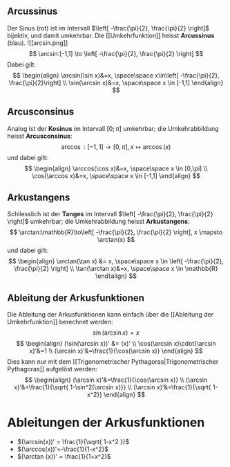 ## Arcussinus
Der Sinus (rot) ist im Intervall $\left[ -\frac{\pi}{2}, \frac{\pi}{2} \right]$ bijektiv, und damit umkehrbar. Die [[Umkehrfunktion]] heisst **Arcussinus** (blau).
![[arcsin.png]]
$$
\arcsin:[-1,1] \to \left[ -\frac{\pi}{2}, \frac{\pi}{2} \right]
$$
Dabei gilt:
$$
\begin{align}
\arcsin(\sin x)&=x, \space\space x\in\left[ -\frac{\pi}{2}, \frac{\pi}{2}\right] \\
\sin(\arcsin x)&=x, \space\space x \in [-1,1]
\end{align}
$$
## Arcusconsinus
Analog ist der **Kosinus** im Intervall $[0;\pi]$ umkehrbar; die Umkehrabbildung heisst **Arcusconsinus**:
$$
\arccos: [-1,1]\to[0, \pi], x \mapsto \arccos(x)
$$
und dabei gilt:
$$
\begin{align}
\arccos(\cos x)&=x, \space\space x \in [0,\pi] \\
\cos(\arccos x)&=x, \space\space x \in [-1,1]
\end{align}
$$
## Arkustangens
Schliesslich ist der **Tanges** im Intervall $\left[ -\frac{\pi}{2}, \frac{\pi}{2} \right]$ umkehrbar; die Umkehrabbildung heisst **Arkustangens**:
$$
\arctan:\mathbb{R}\to\left[ -\frac{\pi}{2}, \frac{\pi}{2} \right], x \mapsto \arctan(x)
$$
und dabei gilt:
$$
\begin{align}
\arctan(\tan x) &= x, \space\space x \in \left[ -\frac{\pi}{2}, \frac{\pi}{2} \right] \\
\tan(\arctan x)&=x, \space\space x \in \mathbb{R}
\end{align}
$$

## Ableitung der Arkusfunktionen
Die Ableitung der Arkusfunktionen kann einfach über die [[Ableitung der Umkehrfunktion]] berechnet werden:
$$
\sin(\arcsin x)=x
$$
$$
\begin{align}
(\sin(\arcsin x))' &= (x)' \\
\cos(\arcsin x)\cdot(\arcsin x)'&=1 \\
(\arcsin x)'&=\frac{1}{\cos(\arcsin x)}
\end{align}
$$
Dies kann nur mit dem [[Trigonometrischer Pythagoras|Trigonometrischer Pythagoras]] aufgelöst werden:
$$
\begin{align}
(\arcsin x)'&=\frac{1}{\cos(\arcsin x)} \\
(\arcsin x)'&=\frac{1}{\sqrt{ 1-\sin^2(\arcsin x)}} \\ 
(\arcsin x)'&=\frac{1}{\sqrt{ 1-x^2}}
\end{align}
$$

# Ableitungen der Arkusfunktionen
- $(\arcsin(x))' = \frac{1}{\sqrt{ 1-x^2 }}$
- $(\arccos(x))'=-\frac{1}{1-x^2}$
- $(\arctan (x))' = \frac{1}{1+x^2}$

